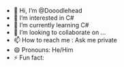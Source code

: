 - 👋 Hi, I’m @Dooodlehead
- 👀 I’m interested in C#
- 🌱 I’m currently learning C#
- 💞️ I’m looking to collaborate on ...
- 📫 How to reach me : Ask me private
- 😄 Pronouns: He/Him
- ⚡ Fun fact: 

<!---
Dooodlehead/Dooodlehead is a ✨ special ✨ repository because its `README.md` (this file) appears on your GitHub profile.
You can click the Preview link to take a look at your changes.
--->
